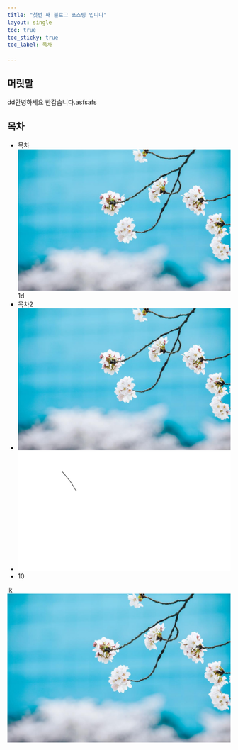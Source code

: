 ```yaml
---
title: "첫번 째 블로그 포스팅 입니다"
layout: single
toc: true
toc_sticky: true
toc_label: 목차

---
```




## 머릿말

dd안녕하세요 반갑습니다.asfsafs

## 목차

- 목차![ssimg](../images/2023-09-26-first/wrtFileImageView.jpg)1d
- 목차2
- ![wrtFileImageView-1726296175648-4](../images/2023-09-26-first/wrtFileImageView-1726296175648-4.jpg)
- ![ssimg](../images/2023-09-26-first/ssimg.png)
- 10



lk![wrtFileImageView](../images/2023-09-26-first/wrtFileImageView-1726299285005-13.jpg)

